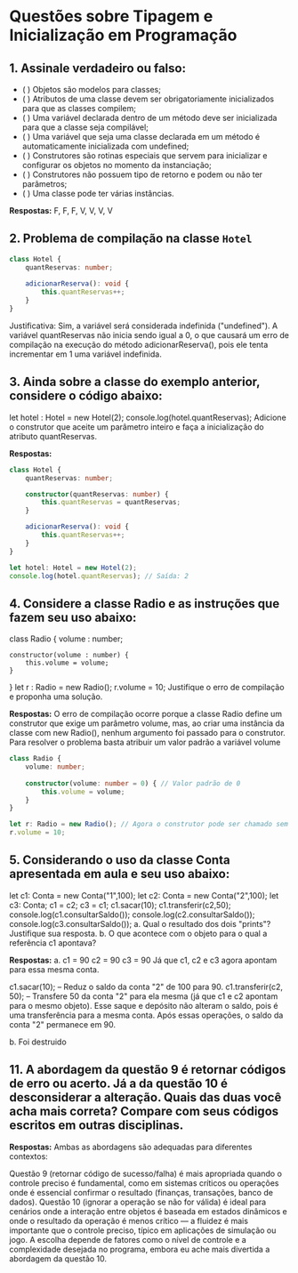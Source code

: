 # Questões sobre Tipagem e Inicialização em Programação

## 1. Assinale verdadeiro ou falso:
- ( ) Objetos são modelos para classes;
- ( ) Atributos de uma classe devem ser obrigatoriamente inicializados para que as classes compilem;
- ( ) Uma variável declarada dentro de um método deve ser inicializada para que a classe seja compilável;
- ( ) Uma variável que seja uma classe declarada em um método é automaticamente inicializada com undefined;
- ( ) Construtores são rotinas especiais que servem para inicializar e configurar os objetos no momento da instanciação;
- ( ) Construtores não possuem tipo de retorno e podem ou não ter parâmetros;
- ( ) Uma classe pode ter várias instâncias.

**Respostas:** F, F, F, V, V, V, V

## 2. Problema de compilação na classe `Hotel`

```typescript
class Hotel {
    quantReservas: number;
    
    adicionarReserva(): void {
        this.quantReservas++;
    }
}
```

Justificativa: Sim, a variável será considerada indefinida ("undefined"). A variável quantReservas não inicia sendo igual a 0, o que causará um erro de compilação na execução do método adicionarReserva(), pois ele tenta incrementar em 1 uma variável indefinida.
















## 3. Ainda sobre a classe do exemplo anterior, considere o código abaixo: 
let hotel : Hotel = new Hotel(2);
console.log(hotel.quantReservas);
Adicione o construtor que aceite um parâmetro inteiro e faça a inicialização do atributo quantReservas.

**Respostas:**
```Typescript
class Hotel {
    quantReservas: number;

    constructor(quantReservas: number) {
        this.quantReservas = quantReservas;
    }

    adicionarReserva(): void {
        this.quantReservas++;
    }
}

let hotel: Hotel = new Hotel(2);
console.log(hotel.quantReservas); // Saída: 2

```

## 4. Considere a classe Radio e as instruções que fazem seu uso abaixo:
class Radio {
    volume : number;

    constructor(volume : number) {
        this.volume = volume;
    }
}
let r : Radio = new Radio();
r.volume = 10;
Justifique o erro de compilação e proponha uma solução.

**Respostas:** O erro de compilação ocorre porque a classe Radio define um construtor que exige um parâmetro volume, mas, ao criar uma instância da classe com new Radio(), nenhum argumento foi passado para o construtor.
Para resolver o problema basta atribuir um valor padrão a variável volume

```Typescript
class Radio {
    volume: number;
    
    constructor(volume: number = 0) { // Valor padrão de 0
        this.volume = volume;
    }
}

let r: Radio = new Radio(); // Agora o construtor pode ser chamado sem argumentos
r.volume = 10;

```

## 5. Considerando o uso da classe Conta apresentada em aula e seu uso abaixo:
let c1: Conta = new Conta("1",100);
let c2: Conta = new Conta("2",100);
let c3: Conta;
c1 = c2;
c3 = c1;
c1.sacar(10);
c1.transferir(c2,50);
console.log(c1.consultarSaldo());
console.log(c2.consultarSaldo());
console.log(c3.consultarSaldo());
a. Qual o resultado dos dois "prints"? Justifique sua resposta.
b. O que acontece com o objeto para o qual a referência c1 apontava?

**Respostas:**
a. c1 = 90 c2 = 90 c3 = 90 
Já que c1, c2 e c3 agora apontam para essa mesma conta.

c1.sacar(10); – Reduz o saldo da conta "2" de 100 para 90.
c1.transferir(c2, 50); – Transfere 50 da conta "2" para ela mesma (já que c1 e c2 apontam para o mesmo objeto). Esse saque e depósito não alteram o saldo, pois é uma transferência para a mesma conta.
Após essas operações, o saldo da conta "2" permanece em 90.

b. Foi destruido

## 11. A abordagem da questão 9 é retornar códigos de erro ou acerto. Já a da questão 10 é desconsiderar a alteração. Quais das duas você acha mais correta? Compare com seus códigos escritos em outras disciplinas. 

**Respostas:**
Ambas as abordagens são adequadas para diferentes contextos:

Questão 9 (retornar código de sucesso/falha) é mais apropriada quando o controle preciso é fundamental, como em sistemas críticos ou operações onde é essencial confirmar o resultado (finanças, transações, banco de dados).
Questão 10 (ignorar a operação se não for válida) é ideal para cenários onde a interação entre objetos é baseada em estados dinâmicos e onde o resultado da operação é menos crítico — a fluidez é mais importante que o controle preciso, típico em aplicações de simulação ou jogo.
A escolha depende de fatores como o nível de controle e a complexidade desejada no programa, embora eu ache mais divertida a abordagem da questão 10.